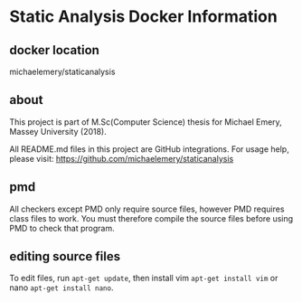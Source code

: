 # Static Analysis Docker Information

## docker location
michaelemery/staticanalysis

## about
This project is part of M.Sc(Computer Science) thesis for Michael Emery, Massey University (2018).

All README.md files in this project are GitHub integrations. For usage help, please visit:
https://github.com/michaelemery/staticanalysis

## pmd
All checkers except PMD only require source files, however PMD requires class files to work. You must therefore compile the source files before using PMD to check that program. 

## editing source files
To edit files, run `apt-get update`, then install vim `apt-get install vim` or nano `apt-get install nano`.
